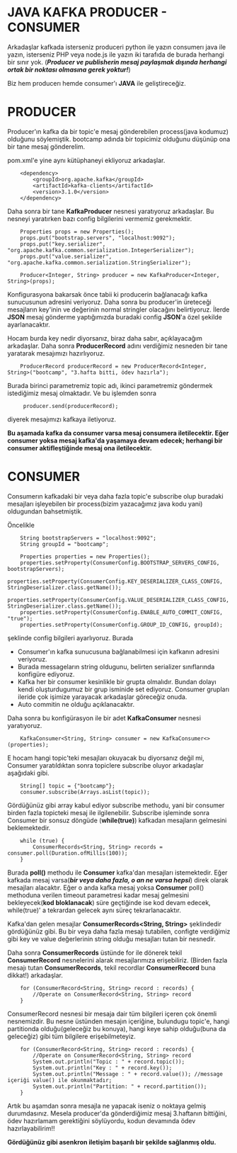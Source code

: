 # JAVA KAFKA PRODUCER - CONSUMER

Arkadaşlar kafkada isterseniz produceri python ile yazın consumerı java ile yazın, isterseniz PHP veya node.js ile yazın iki tarafıda de burada herhangi bir sınır yok. (***Producer ve publisherin mesaj paylaşmak dışında herhangi ortak bir noktası olmasına gerek yoktur!***)

Biz hem producerı hemde consumer'ı **JAVA** ile geliştireceğiz.

# PRODUCER
Producer'ın kafka da bir topic'e mesaj gönderebilen process(java kodumuz) olduğunu söylemiştik. bootcamp adında bir topicimiz olduğunu düşünüp ona bir tane mesaj gönderelim.

pom.xml'e yine aynı kütüphaneyi ekliyoruz arkadaşlar.
```
    <dependency>
        <groupId>org.apache.kafka</groupId>
        <artifactId>kafka-clients</artifactId>
        <version>3.1.0</version>
    </dependency>
```  
Daha sonra bir tane **KafkaProducer** nesnesi yaratıyoruz arkadaşlar. Bu nesneyi yaratırken bazı config bilgilerini vermemiz gerekmektir.    
```
    Properties props = new Properties();
    props.put("bootstrap.servers", "localhost:9092");
    props.put("key.serializer", "org.apache.kafka.common.serialization.IntegerSerializer");
    props.put("value.serializer", "org.apache.kafka.common.serialization.StringSerializer");
    
    Producer<Integer, String> producer = new KafkaProducer<Integer, String>(props);
```    
Konfigurasyona bakarsak önce tabii ki producerin bağlanacağı kafka sunucusunun adresini veriyoruz. Daha sonra bu producer'in üreteceği mesajların key'inin ve değerinin normal stringler olacağını belirtiyoruz. İlerde **JSON** mesaj gönderme yaptığımızda buradaki config **JSON**'a özel şekilde ayarlanacaktır.

Hocam burda key nedir diyorsanız, biraz daha sabır, açıklayacağım arkadaşlar.
Daha sonra **ProducerRecord** adını verdiğimiz nesneden bir tane yaratarak mesajımızı hazırlıyoruz.
```   
    ProducerRecord producerRecord = new ProducerRecord<Integer, String>("bootcamp", "3.hafta bitti, ödev hazırla");
```

Burada birinci parametremiz topic adı, ikinci parametremiz göndermek istediğimiz mesaj olmaktadır. Ve bu işlemden sonra
```
     producer.send(producerRecord);
```  
diyerek mesajımızı kafkaya iletiyoruz.

**Bu aşamada kafka da consumer varsa mesaj consumera iletilecektir. Eğer consumer yoksa mesaj kafka'da yaşamaya devam edecek; herhangi bir consumer aktifleştiğinde mesaj ona iletilecektir.**

# CONSUMER
Consumerın kafkadaki bir veya daha fazla topic'e subscribe olup buradaki mesajları işleyebilen bir process(bizim yazacağımız java kodu yani) oldugundan bahsetmiştik.

Öncelikle 
```
    String bootstrapServers = "localhost:9092";
	String groupId = "bootcamp";

	Properties properties = new Properties();
	properties.setProperty(ConsumerConfig.BOOTSTRAP_SERVERS_CONFIG, bootstrapServers);
	properties.setProperty(ConsumerConfig.KEY_DESERIALIZER_CLASS_CONFIG, StringDeserializer.class.getName());
	properties.setProperty(ConsumerConfig.VALUE_DESERIALIZER_CLASS_CONFIG, StringDeserializer.class.getName());
	properties.setProperty(ConsumerConfig.ENABLE_AUTO_COMMIT_CONFIG, "true");
	properties.setProperty(ConsumerConfig.GROUP_ID_CONFIG, groupId);
```

şeklinde config bilgileri ayarlıyoruz. Burada 
* Consumer'ın kafka sunucusuna bağlanabilmesi için kafkanın adresini veriyoruz.
* Burada messageların string oldugunu, belirten serializer sınıflarında konfigüre ediyoruz.
* Kafka her bir consumer kesinlikle bir grupta olmalıdır. Bundan dolayı kendi oluşturdugumuz bir grup isminide set ediyoruz. Consumer grupları ileride çok işimize yarayacak arkadaşlar göreceğiz onuda.
* Auto commitin ne olduğu açıklanacaktır.

Daha sonra bu konfigürasyon ile bir adet **KafkaConsumer** nesnesi yaratıyoruz.
```
    KafkaConsumer<String, String> consumer = new KafkaConsumer<>(properties);
```

E hocam hangi topic'teki mesajları okuyacak bu diyorsanız değil mi, Consumer yaratıldıktan sonra topiclere subscribe oluyor arkadaşlar aşağıdaki gibi.

```
    String[] topic = {"bootcamp"};
    consumer.subscribe(Arrays.asList(topic));
```    

Gördüğünüz gibi array kabul ediyor subscribe methodu, yani bir consumer birden fazla topicteki mesaj ile ilgilenebilir.
Subscribe işleminde sonra Consumer bir sonsuz döngüde (**while(true)**) kafkadan mesajların gelmesini beklemektedir.

```
    while (true) {
		ConsumerRecords<String, String> records = consumer.poll(Duration.ofMillis(100));
	}
```

Burada **poll()** methodu ile **Consumer** kafka'dan mesajları istemektedir. Eğer kafkada mesaj varsa(***bir veya daha fazla, o an ne varsa hepsi***) direk olarak mesajları alacaktır. Eğer o anda kafka mesaj yoksa **Consumer** poll() methoduna verilen timeout parametresi kadar mesaj gelmesini bekleyecek(**kod bloklanacak**) süre geçtiğinde ise kod devam edecek, while(true)' a tekrardan gelecek aynı süreç tekrarlanacaktır.

Kafka'dan gelen mesajlar **ConsumerRecords<String, String>** şeklindedir gördüğünüz gibi. Bu bir veya daha fazla mesajı tutabilen, configte verdiğimiz gibi key ve value değerlerinin string olduğu mesajları tutan bir nesnedir.

Daha sonra **ConsumerRecords** üstünde for ile dönerek tekil **ConsumerRecord** nesnelerini alarak mesajlarımıza erişebiliriz. (Birden fazla mesajı tutan **ConsumerRecords**, tekil recordlar **ConsumerRecord** buna dikkat!) arkadaşlar.
```
    for (ConsumerRecord<String, String> record : records) {
        //Operate on ConsumerRecord<String, String> record
	}
```	
ConsumerRecord nesnesi bir mesaja dair tüm bilgileri içeren çok önemli nesnemizdir. Bu nesne üstünden mesajın içeriğine, bulundugu topic'e, hangi partitionda olduğu(geleceğiz bu konuya), hangi keye sahip olduğu(buna da geleceğiz) gibi tüm bilgilere erişebilmeteyiz.
```
    for (ConsumerRecord<String, String> record : records) {
        //Operate on ConsumerRecord<String, String> record
        System.out.println("Topic : " + record.topic());
        System.out.println("Key : " + record.key());
        System.out.println("Message : " + record.value()); //message içeriği value() ile okunmaktadır;
		System.out.println("Partition: " + record.partition());
	}
```	
Artık bu aşamdan sonra mesajla ne yapacak iseniz o noktaya gelmiş durumdasınız. Mesela producer'da gönderdiğimiz mesaj 3.haftanın bittiğini, ödev hazırlamam gerektiğini söylüyordu, kodun devamında ödev hazırlayabilirim!!

**Gördüğünüz gibi asenkron iletişim başarılı bir şekilde sağlanmış oldu.**




